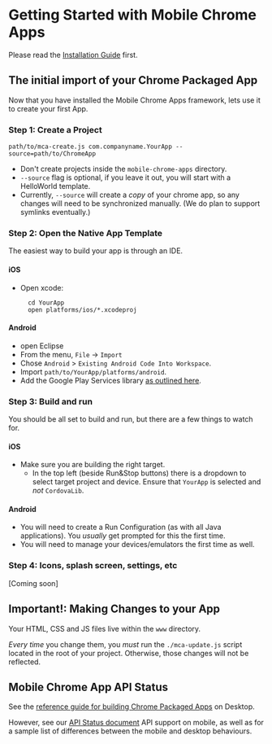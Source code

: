 # Getting Started with Mobile Chrome Apps

Please read the [Installation Guide](Installation.md) first.

## The initial import of your Chrome Packaged App

Now that you have installed the Mobile Chrome Apps framework, lets use it to create your first App.

### Step 1: Create a Project

    path/to/mca-create.js com.companyname.YourApp --source=path/to/ChromeApp

* Don't create projects inside the `mobile-chrome-apps` directory.
* `--source` flag is optional, if you leave it out, you will start with a HelloWorld template.
* Currently, `--source` will create a _copy_ of your chrome app, so any changes will need to be synchronized manually.  (We do plan to support symlinks eventually.)

### Step 2: Open the Native App Template

The easiest way to build your app is through an IDE.

#### iOS

* Open xcode:

        cd YourApp
        open platforms/ios/*.xcodeproj

#### Android

* open Eclipse
* From the menu, `File` -> `Import`
* Chose `Android` > `Existing Android Code Into Workspace`.
* Import `path/to/YourApp/platforms/android`.
* Add the Google Play Services library [as outlined here](http://developer.android.com/google/play-services/setup.html).

### Step 3: Build and run

You should be all set to build and run, but there are a few things to watch for.

#### iOS

* Make sure you are building the right target.
  * In the top left (beside Run&Stop buttons) there is a dropdown to select target project and device.  Ensure that `YourApp` is selected and _not_ `CordovaLib`.

#### Android

* You will need to create a Run Configuration (as with all Java applications).  You _usually_ get prompted for this the first time.
* You will need to manage your devices/emulators the first time as well.

### Step 4: Icons, splash screen, settings, etc

[Coming soon]


## Important!: Making Changes to your App

Your HTML, CSS and JS files live within the `www` directory.

_Every time_ you change them, you _must_ run the `./mca-update.js` script located in the root of your project.  Otherwise, those changes will not be reflected.


## Mobile Chrome App API Status

See the [reference guide for building Chrome Packaged Apps](http://developer.chrome.com/apps/about_apps.html) on Desktop.

However, see our [API Status document](APIStatus.md) API support on mobile, as well as for a sample list of differences between the mobile and desktop behaviours.
